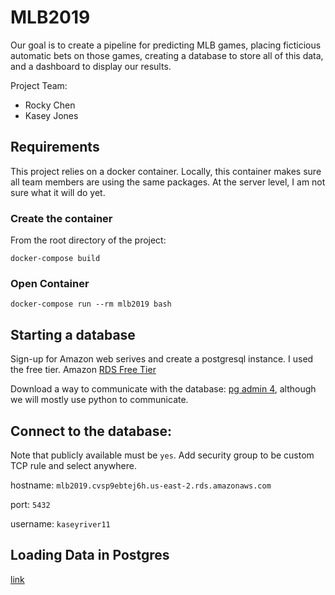 # MLB2019

Our goal is to create a pipeline for predicting MLB games, placing ficticious automatic bets on those games, creating a database to store all of this data, and a dashboard to display our results. 

Project Team:

* Rocky Chen
* Kasey Jones


## Requirements
This project relies on a docker container. Locally, this container makes sure all team members are using the same packages. At the server level, I am not sure what it will do yet. 

### Create the container

From the root directory of the project:

`docker-compose build`

### Open Container
`docker-compose run --rm mlb2019 bash`

## Starting a database
Sign-up for Amazon web serives and create a postgresql instance. I used the free tier. Amazon [RDS Free Tier](https://us-east-2.console.aws.amazon.com)

Download a way to communicate with the database: [pg admin 4](https://www.pgadmin.org/), although we will mostly use python to communicate. 

## Connect to the database:

Note that publicly available must be `yes`. Add security group to be custom TCP rule and select anywhere. 

hostname: `mlb2019.cvsp9ebtej6h.us-east-2.rds.amazonaws.com`

port: `5432`

username: `kaseyriver11`

## Loading Data in Postgres

[link](https://www.dataquest.io/blog/loading-data-into-postgres/)


